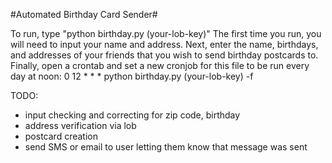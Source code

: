 #Automated Birthday Card Sender#

To run, type "python birthday.py (your-lob-key)"
The first time you run, you will need to input your name and address.
Next, enter the name, birthdays, and addresses of your friends that you wish to send birthday postcards to.
Finally, open a crontab and set a new cronjob for this file to be run every day at noon:
0 12 * * * python birthday.py (your-lob-key) -f


TODO:
- input checking and correcting for zip code, birthday
- address verification via lob
- postcard creation
- send SMS or email to user letting them know that message was sent



